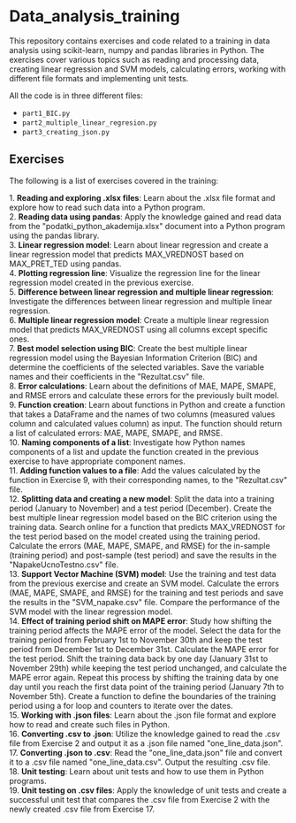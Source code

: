 # Data_analysis_training
This repository contains exercises and code related to a training in data analysis using scikit-learn, numpy and pandas libraries in Python. The exercises cover various topics such as reading and processing data, creating linear regression and SVM models, calculating errors, working with different file formats and implementing unit tests.

All the code is in three different files:
-  `part1_BIC.py`
-  `part2_multiple_linear_regresion.py`
-  `part3_creating_json.py`

## Exercises

The following is a list of exercises covered in the training:

1\. **Reading and exploring .xlsx files**: Learn about the .xlsx file format and explore how to read such data into a Python program.
</br>
2\. **Reading data using pandas**: Apply the knowledge gained and read data from the "podatki_python_akademija.xlsx" document into a Python program using the pandas library.
</br>
3\. **Linear regression model**: Learn about linear regression and create a linear regression model that predicts MAX_VREDNOST based on MAX_PRET_TED using pandas.
</br>
4\. **Plotting regression line**: Visualize the regression line for the linear regression model created in the previous exercise.
</br>
5\. **Difference between linear regression and multiple linear regression**: Investigate the differences between linear regression and multiple linear regression.
</br>
6\. **Multiple linear regression model**: Create a multiple linear regression model that predicts MAX_VREDNOST using all columns except specific ones.
</br>
7\. **Best model selection using BIC**: Create the best multiple linear regression model using the Bayesian Information Criterion (BIC) and determine the coefficients of the selected variables. Save the variable names and their coefficients in the "Rezultat.csv" file.
</br>
8\. **Error calculations**: Learn about the definitions of MAE, MAPE, SMAPE, and RMSE errors and calculate these errors for the previously built model.
</br>
9\. **Function creation**: Learn about functions in Python and create a function that takes a DataFrame and the names of two columns (measured values column and calculated values column) as input. The function should return a list of calculated errors: MAE, MAPE, SMAPE, and RMSE.
</br>
10\. **Naming components of a list**: Investigate how Python names components of a list and update the function created in the previous exercise to have appropriate component names.
</br>
11\. **Adding function values to a file**: Add the values calculated by the function in Exercise 9, with their corresponding names, to the "Rezultat.csv" file.
</br>
12\. **Splitting data and creating a new model**: Split the data into a training period (January to November) and a test period (December). Create the best multiple linear regression model based on the BIC criterion using the training data. Search online for a function that predicts MAX_VREDNOST for the test period based on the model created using the training period. Calculate the errors (MAE, MAPE, SMAPE, and RMSE) for the in-sample (training period) and post-sample (test period) and save the results in the "NapakeUcnoTestno.csv" file.
</br>
13\. **Support Vector Machine (SVM) model**: Use the training and test data from the previous exercise and create an SVM model. Calculate the errors (MAE, MAPE, SMAPE, and RMSE) for the training and test periods and save the results in the "SVM_napake.csv" file. Compare the performance of the SVM model with the linear regression model.
</br>
14\. **Effect of training period shift on MAPE error**: Study how shifting the training period affects the MAPE error of the model. Select the data for the training period from February 1st to November 30th and keep the test period from December 1st to December 31st. Calculate the MAPE error for the test period. Shift the training data back by one day (January 31st to November 29th) while keeping the test period unchanged, and calculate the MAPE error again. Repeat this process by shifting the training data by one day until you reach the first data point of the training period (January 7th to November 5th). Create a function to define the boundaries of the training period using a for loop and counters to iterate over the dates.
</br>
15\. **Working with .json files**: Learn about the .json file format and explore how to read and create such files in Python.
</br>
16\. **Converting .csv to .json**: Utilize the knowledge gained to read the .csv file from Exercise 2 and output it as a .json file named "one_line_data.json".
</br>
17\. **Converting .json to .csv**: Read the "one_line_data.json" file and convert it to a .csv file named "one_line_data.csv". Output the resulting .csv file.
</br>
18\. **Unit testing**: Learn about unit tests and how to use them in Python programs.
</br>
19\. **Unit testing on .csv files**: Apply the knowledge of unit tests and create a successful unit test that compares the .csv file from Exercise 2 with the newly created .csv file from Exercise 17.
</br>

